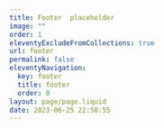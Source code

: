 ```yaml
---
title: Footer  placeholder
image: ""
order: 1
eleventyExcludeFromCollections: true
url: footer
permalink: false
eleventyNavigation:
  key: footer
  title: footer
  order: 0
layout: page/page.liquid
date: 2023-06-25 22:58:55
---
```

